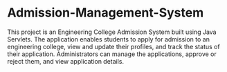 # Admission-Management-System
This project is an Engineering College Admission System built using Java Servlets. The application enables students to apply for admission to an engineering college, view and update their profiles, and track the status of their application. Administrators can manage the applications, approve or reject them, and view application details.
